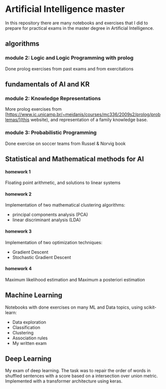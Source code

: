 # Artificial Intelligence master
In this repository there are many notebooks and exercises that I did to prepare for practical exams in the master degree in Artificial Intelligence.

## algorithms
### module 2: Logic and Logic Programming with prolog
Done prolog exercises from past exams and from exercitations

## fundamentals of AI and KR
### module 2: Knowledge Representations
More prolog exercises from [https://www.ic.unicamp.br/~meidanis/courses/mc336/2009s2/prolog/problemas/](this website), and representation of a family knowledge base.
### module 3: Probabilistic Programming
Done exercise on soccer teams from Russel & Norvig book

## Statistical and Mathematical methods for AI
#### homework 1
Floating point arithmetic, and solutions to linear systems 
#### homework 2
Implementation of two mathematical clustering algorithms:
- principal components analysis (PCA)
- linear discriminant analysis (LDA)
#### homework 3
Implementation of two optimization techniques:
- Gradient Descent
- Stochastic Gradient Descent
#### homework 4
Maximum likelihood estimation and Maximum a posteriori estimation

## Machine Learning
Notebooks with done exercises on many ML and Data topics, using scikit-learn: 
- Data exploration
- Classification
- Clustering
- Association rules
- My written exam

## Deep Learning
My exam of deep learning. The task was to repair the order of words in shuffled sentences with a score based on a intersection over union metric.
Implemented with a transformer architecture using keras.

